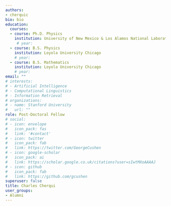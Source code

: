 ```yaml
---
authors:
- cherquic
bio: bio
education:
  courses:
  - course: Ph.D. Physics
    institution: University of New Mexico & Los Alamos National Laboratory
     # year: 
  - course: B.S. Physics
    institution: Loyola University Chicago
    # year: 
  - course: B.S. Mathematics
    institution: Loyola University Chicago
    # year: 
email: ""
# interests:
# - Artificial Intelligence
# - Computational Linguistics
# - Information Retrieval
# organizations:
# - name: Stanford University
#   url: ""
role: Post-Doctoral Fellow
# social:
# - icon: envelope
#   icon_pack: fas
#   link: '#contact'
# - icon: twitter
#   icon_pack: fab
#   link: https://twitter.com/GeorgeCushen
# - icon: google-scholar
#   icon_pack: ai
#   link: https://scholar.google.co.uk/citations?user=sIwtMXoAAAAJ
# - icon: github
#   icon_pack: fab
#   link: https://github.com/gcushen
superuser: false
title: Charles Cherqui
user_groups:
- Alumni
---
```



